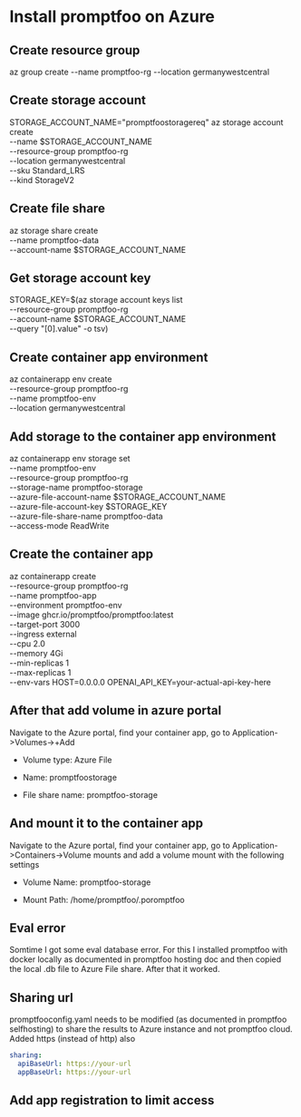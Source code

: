 # Install promptfoo on Azure

## Create resource group

az group create --name promptfoo-rg --location germanywestcentral

## Create storage account

STORAGE_ACCOUNT_NAME="promptfoostoragereq"
az storage account create \
  --name $STORAGE_ACCOUNT_NAME \
  --resource-group promptfoo-rg \
  --location germanywestcentral \
  --sku Standard_LRS \
  --kind StorageV2

## Create file share

az storage share create \
  --name promptfoo-data \
  --account-name $STORAGE_ACCOUNT_NAME

## Get storage account key

STORAGE_KEY=$(az storage account keys list \
  --resource-group promptfoo-rg \
  --account-name $STORAGE_ACCOUNT_NAME \
  --query "[0].value" -o tsv)

## Create container app environment

az containerapp env create \
  --resource-group promptfoo-rg \
  --name promptfoo-env \
  --location germanywestcentral

## Add storage to the container app environment

az containerapp env storage set \
  --name promptfoo-env \
  --resource-group promptfoo-rg \
  --storage-name promptfoo-storage \
  --azure-file-account-name $STORAGE_ACCOUNT_NAME \
  --azure-file-account-key $STORAGE_KEY \
  --azure-file-share-name promptfoo-data \
  --access-mode ReadWrite

## Create the container app

az containerapp create \
  --resource-group promptfoo-rg \
  --name promptfoo-app \
  --environment promptfoo-env \
  --image ghcr.io/promptfoo/promptfoo:latest \
  --target-port 3000 \
  --ingress external \
  --cpu 2.0 \
  --memory 4Gi \
  --min-replicas 1 \
  --max-replicas 1 \
  --env-vars HOST=0.0.0.0 OPENAI_API_KEY=your-actual-api-key-here

## After that add volume in azure portal

Navigate to the Azure portal, find your container app, go to Application->Volumes->+Add

- Volume type: Azure File

- Name: promptfoostorage

- File share name: promptfoo-storage

## And mount it to the container app

Navigate to the Azure portal, find your container app, go to Application->Containers->Volume mounts and add a volume mount with the following settings

- Volume Name: promptfoo-storage

- Mount Path: /home/promptfoo/.poromptfoo

## Eval error

Somtime I got some eval database error. For this I installed promptfoo with docker locally as documented in promptfoo hosting doc and then copied the local .db file to Azure File share. After that it worked.

## Sharing url

promptfooconfig.yaml needs to be modified (as documented in promptfoo selfhosting) to share the results to Azure instance and not promptfoo cloud. Added https (instead of http) also

```yaml
sharing:
  apiBaseUrl: https://your-url
  appBaseUrl: https://your-url
```

## Add app registration to limit access
